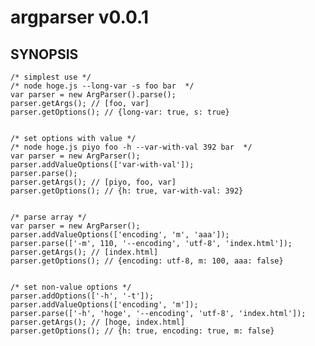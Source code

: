 argparser v0.0.1
==================

SYNOPSIS
-------------
    /* simplest use */
    /* node hoge.js --long-var -s foo bar  */
    var parser = new ArgParser().parse();
    parser.getArgs(); // [foo, var]
    parser.getOptions(); // {long-var: true, s: true}


    /* set options with value */
    /* node hoge.js piyo foo -h --var-with-val 392 bar  */
    var parser = new ArgParser();
    parser.addValueOptions(['var-with-val']);
    parser.parse();
    parser.getArgs(); // [piyo, foo, var]
    parser.getOptions(); // {h: true, var-with-val: 392}


    /* parse array */
    var parser = new ArgParser();
    parser.addValueOptions(['encoding', 'm', 'aaa']);
    parser.parse(['-m', 110, '--encoding', 'utf-8', 'index.html']);
    parser.getArgs(); // [index.html]
    parser.getOptions(); // {encoding: utf-8, m: 100, aaa: false}


    /* set non-value options */
    parser.addOptions(['-h', '-t']);
    parser.addValueOptions(['encoding', 'm']);
    parser.parse(['-h', 'hoge', '--encoding', 'utf-8', 'index.html']);
    parser.getArgs(); // [hoge, index.html]
    parser.getOptions(); // {h: true, encoding: true, m: false}


